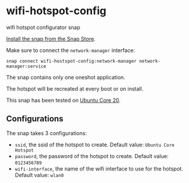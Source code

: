 # wifi-hotspot-config
wifi hotspot configurator snap

[Install the snap from the Snap Store](https://snapcraft.io/wifi-hotspot-config).

Make sure to connect the `network-manager` interface:

```
snap connect wifi-hostspot-config:network-manager network-manager:service
```

The snap contains only one oneshot application.

The hotspot will be recreated at every boot or on install.

This snap has been tested on [Ubuntu Core 20](https://ubuntu.com/core).

## Configurations

The snap takes 3 configurations:
- `ssid`, the ssid of the hotspot to create. Default value: `Ubuntu Core Hotspot`
- `password`, the password of the hotspot to create. Default value: `0123456789`
- `wifi-interface`, the name of the wifi interface to use for the hotspot. Default value: `wlan0`

